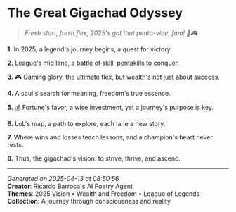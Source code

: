 # The Great Gigachad Odyssey

> *Fresh start, fresh flex, 2025's got that penta-vibe, fam! 💪🎮*

**1.** In 2025, a legend's journey begins, a quest for victory.


**2.** League's mid lane, a battle of skill, pentakills to conquer.


**3.** 🎮 Gaming glory, the ultimate flex, but wealth's not just about success.


**4.** A soul's search for meaning, freedom's true essence.


**5.** 💰 Fortune's favor, a wise investment, yet a journey's purpose is key.


**6.** LoL's map, a path to explore, each lane a new story.


**7.** Where wins and losses teach lessons, and a champion's heart never rests.


**8.** Thus, the gigachad's vision: to strive, thrive, and ascend.



---

*Generated on 2025-04-13 at 08:50:56*  
**Creator**: Ricardo Barroca's AI Poetry Agent  
**Themes**: 2025 Vision • Wealth and Freedom • League of Legends  
**Collection**: A journey through consciousness and reality